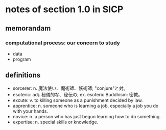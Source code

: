 # notes of section 1.0 in SICP

## memorandam

### computational process: our concern to study

- data
- program





## definitions

* sorcerer: n. 魔法使い、魔術師、妖術師; "conjure"と対。
* esoteric: adj. 秘儀的な、秘伝の; ex. esoteric Buddhism: 密教。
* excute: v. to killing someone as a punishment decided by law.
* apprentice: n. someone who is learning a job, especially a job you do with your hands.
* novice: n. a person who has just begun learning how to do something.
* expertise: n. special skills or knowledge.

